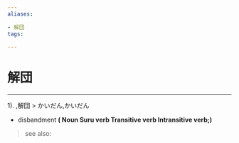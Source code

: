 ```yaml
---
aliases:
    
- 解団
tags:
    
---
```


# 解団
---
1).
,解団 > かいだん,かいだん

- disbandment
**( Noun Suru verb Transitive verb Intransitive verb;)**
> see also: 
            